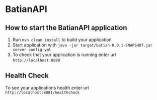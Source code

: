# BatianAPI

How to start the BatianAPI application
---

1. Run `mvn clean install` to build your application
1. Start application with `java -jar target/batian-0.0.1-SNAPSHOT.jar server config.yml`
1. To check that your application is running enter url `http://localhost:8080`

Health Check
---

To see your applications health enter url `http://localhost:8081/healthcheck`
